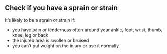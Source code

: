 ## Check if you have a sprain or strain

It’s likely to be a sprain or strain if:

- you have pain or tenderness often around your ankle, foot, wrist, thumb,
  knee, leg or back
- the injured area is swollen or bruised
- you can’t put weight on the injury or use it normally
